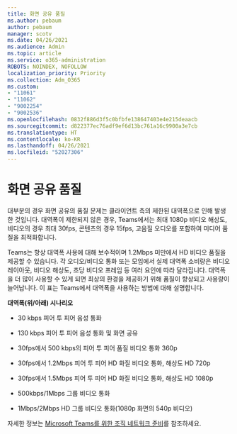 ```yaml
---
title: 화면 공유 품질
ms.author: pebaum
author: pebaum
manager: scotv
ms.date: 04/26/2021
ms.audience: Admin
ms.topic: article
ms.service: o365-administration
ROBOTS: NOINDEX, NOFOLLOW
localization_priority: Priority
ms.collection: Adm_O365
ms.custom:
- "11061"
- "11062"
- "9002254"
- "9002536"
ms.openlocfilehash: 0832f886d3f5c0bfbfe138647403e4e215deaacb
ms.sourcegitcommit: d822377ec76adf9ef6d13bc761a16c9900a3e7cb
ms.translationtype: HT
ms.contentlocale: ko-KR
ms.lasthandoff: 04/26/2021
ms.locfileid: "52027306"
---
```

# <a name="screen-sharing-quality"></a>화면 공유 품질

대부분의 경우 화면 공유의 품질 문제는 클라이언트 측의 제한된 대역폭으로 인해 발생한 것입니다.  대역폭이 제한되지 않은 경우, Teams에서는 최대 1080p 비디오 해상도, 비디오의 경우 최대 30fps, 콘텐츠의 경우 15fps, 고음질 오디오를 포함하여 미디어 품질을 최적화합니다.

Teams는 항상 대역폭 사용에 대해 보수적이며 1.2Mbps 미만에서 HD 비디오 품질을 제공할 수 있습니다. 각 오디오/비디오 통화 또는 모임에서 실제 대역폭 소비량은 비디오 레이아웃, 비디오 해상도, 초당 비디오 프레임 등 여러 요인에 따라 달라집니다. 대역폭을 더 많이 사용할 수 있게 되면 최상의 환경을 제공하기 위해 품질이 향상되고 사용량이 늘어납니다. 이 표는 Teams에서 대역폭을 사용하는 방법에 대해 설명합니다.

**대역폭(위/아래) 시나리오**

- 30 kbps 피어 투 피어 음성 통화

- 130 kbps 피어 투 피어 음성 통화 및 화면 공유

- 30fps에서 500 kbps의 피어 투 피어 품질 비디오 통화 360p

- 30fps에서 1.2Mbps 피어 투 피어 HD 화질 비디오 통화, 해상도 HD 720p

- 30fps에서 1.5Mbps 피어 투 피어 HD 화질 비디오 통화, 해상도 HD 1080p

- 500kbps/1Mbps 그룹 비디오 통화  

- 1Mbps/2Mbps HD 그룹 비디오 통화(1080p 화면의 540p 비디오)

자세한 정보는 [Microsoft Teams를 위한 조직 네트워크 준비](https://docs.microsoft.com/microsoftteams/prepare-network#bandwidth-requirements)를 참조하세요.
